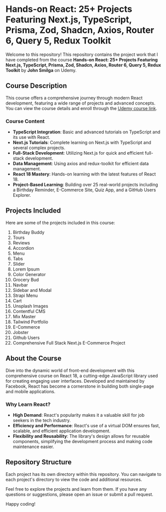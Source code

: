 # Hands-on React: 25+ Projects Featuring Next.js, TypeScript, Prisma, Zod, Shadcn, Axios, Router 6, Query 5, Redux Toolkit

Welcome to this repository! This repository contains the project work that I have completed from the course **Hands-on React: 25+ Projects Featuring Next.js, TypeScript, Prisma, Zod, Shadcn, Axios, Router 6, Query 5, Redux Toolkit** by **John Smilga** on Udemy.

## Course Description

This course offers a comprehensive journey through modern React development, featuring a wide range of projects and advanced concepts. You can view the course details and enroll through the [Udemy course link](https://www.udemy.com/course/react-tutorial-and-projects-course).

### Course Content

- **TypeScript Integration**: Basic and advanced tutorials on TypeScript and its use with React.
- **Next.js Tutorials**: Complete learning on Next.js with TypeScript and several complex projects.
- **Full-Stack Development**: Utilizing Next.js for quick and efficient full-stack development.
- **Data Management**: Using axios and redux-toolkit for efficient data management.
- **React 18 Mastery**: Hands-on learning with the latest features of React 18.
- **Project-Based Learning**: Building over 25 real-world projects including a Birthday Reminder, E-Commerce Site, Quiz App, and a GitHub Users Explorer.

## Projects Included

Here are some of the projects included in this course:

1. Birthday Buddy
2. Tours
3. Reviews
4. Accordion
5. Menu
6. Tabs
7. Slider
8. Lorem Ipsum
9. Color Generator
10. Grocery Bud
11. Navbar
12. Sidebar and Modal
13. Strapi Menu
14. Cart
15. Unsplash Images
16. Contentful CMS
17. Mix Master
18. Tailwind Portfolio
19. E-Commerce
20. Jobster
21. Github Users
22. Comprehensive Full Stack Next.js E-Commerce Project

## About the Course

Dive into the dynamic world of front-end development with this comprehensive course on React 18, a cutting-edge JavaScript library used for creating engaging user interfaces. Developed and maintained by Facebook, React has become a cornerstone in building both single-page and mobile applications.

### Why Learn React?

- **High Demand**: React's popularity makes it a valuable skill for job seekers in the tech industry.
- **Efficiency and Performance**: React's use of a virtual DOM ensures fast, scalable, and efficient application development.
- **Flexibility and Reusability**: The library's design allows for reusable components, simplifying the development process and making code maintenance easier.

## Repository Structure

Each project has its own directory within this repository. You can navigate to each project's directory to view the code and additional resources.

Feel free to explore the projects and learn from them. If you have any questions or suggestions, please open an issue or submit a pull request.

Happy coding!
